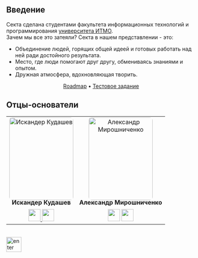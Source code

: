 ## Введение
Секта сделана студентами факультета информационных технологий и программирования [университета ИТМО](https://itmo.ru).
<br>
Зачем мы все это затеяли? Секта в нашем представлении - это:
- Объединение людей, горящих общей идеей и готовых работать над ней ради достойного результата. 
- Место, где люди помогают друг другу, обмениваясь знаниями и опытом. 
- Дружная атмосфера, вдохновляющая творить.

<div align="center">

[Roadmap](https://github.com/websect-itmo/roadmap) • [Тестовое задание](https://github.com/websect-itmo/entry-test)

</div>


## Отцы-основатели

<table>
    <tr>
        <td align="center">
            <img src="https://github.com/websect-itmo/.github/blob/main/profile/assets/team/iskander.jpeg?raw=true" height="220" width="170"  style="margin-bottom: -4px; border-radius: 8px;"
                alt="Искандер Кудашев"/>
                <br />
                <b>Искандер Кудашев</b>
                <div style="margin-top: 8px">
                <a
                    href="https://github.com/iskander-faggod"
                    title="GitHub"
                    >
                    <img
                        width="32"
                        height="32"
                        src="https://raw.githubusercontent.com/websect-itmo/.github/main/profile/assets/images/github.svg"/>
                        </a>
                <a
                    href="https://t.me/faggod"
                    title="Telegram"
                    ><img
                        width="32"
                          height="32"
                        src="https://raw.githubusercontent.com/websect-itmo/.github/main/profile/assets/images/telegram.svg"
                /></a>
            </div>
        </td>
        <td align="center">
                <img
                    src="https://github.com/websect-itmo/.github/blob/main/profile/assets/team/sasha.jpeg?raw=true"
                     height="220"
                    width="170"
                    style="margin-bottom: -4px; border-radius: 8px;"
                    alt="Александр Мирошниченко"
                /><br /><b>Александр Мирошниченко</b>
            <div style="margin-top: 8px">
                <a
                    href="https://github.com/sashafromlibertalia"
                    title="GitHub"
                    > <img
                        width="32"
                        height="32"
                        src="https://raw.githubusercontent.com/websect-itmo/.github/main/profile/assets/images/github.svg"/></a>
                <a
                    href="https://t.me/sashafromlibertalia"
                    title="Telegram"
                    ><img
                        width="32"
                          height="32"
                        src="https://raw.githubusercontent.com/websect-itmo/.github/main/profile/assets/images/telegram.svg"
                /></a>
            </div>
        </td>
    </tr>
</table>

<br/>

<div>
<a href="https://t.me/faggod">
<img height="40" alt="enter" src="https://raw.githubusercontent.com/websect-itmo/.github/main/profile/assets/images/button.svg"/>
</a>
</div>
